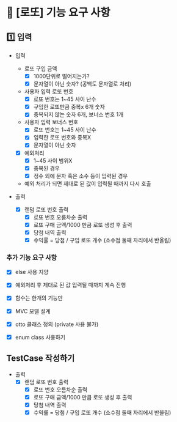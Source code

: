 # 🚀 [로또] 기능 요구 사항

## 1️⃣ 입력

- 입력
  - 로또 구입 금액
    - [X] 1000단위로 떨어지는가?
    - [X] 문자열이 아닌 숫자? (공백도 문자열로 처리)

  - 사용자 입력 로또 번호
    - [X] 로또 번호는 1~45 사이 난수
    - [X] 구입한 로또만큼 중복x 6개 숫자
    - [X] 중복되지 않는 숫자 6개, 보너스 번호 1개

  - 사용자 입력 보너스 번호
    - [X] 로또 번호는 1~45 사이 난수
    - [X] 입력한 로또 번호와 중복X
    - [X] 문자열이 아닌 숫자

  - [X] 예외처리
    -[X] 1~45 사이 범위X
    -[X] 중복된 경우
    -[X] 정수 외에 문자 혹은 소수 등이 입력된 경우
  
  - 예외 처리가 되면 제대로 된 값이 입력될 때까지 다시 호출

- 출력
  - [X] 랜덤 로또 번호 출력
    -[X] 로또 번호 오름차순 출력
    -[X] 로또 구매 금액/1000 만큼 로또 생성 후 출력
    -[X] 당첨 내역 출력
    -[X] 수익률 = 당첨 / 구입 로또 개수 (소수점 둘째 자리에서 반올림)

### 추가 기능 요구 사항
  - [X] else 사용 지양
  - [X] 예외처리 후 제대로 된 값 입력될 때까지 계속 진행
  - [X] 함수는 한개의 기능만
  - [X] MVC 모델 설계
  - [X] otto 클래스 정의 (private 사용 불가)
  -[X] enum class 사용하기


## TestCase 작성하기
- 출력
  - [X] 랜덤 로또 번호 출력
    -[X] 로또 번호 오름차순 출력
    -[X] 로또 구매 금액/1000 만큼 로또 생성 후 출력
    -[X] 당첨 내역 출력
    -[X] 수익률 = 당첨 / 구입 로또 개수 (소수점 둘째 자리에서 반올림)
